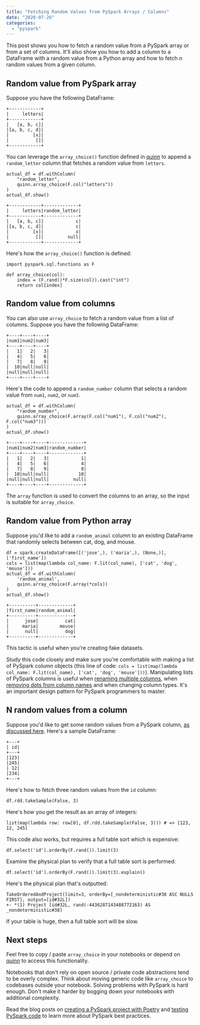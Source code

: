 ```yaml
---
title: "Fetching Random Values from PySpark Arrays / Columns"
date: "2020-07-26"
categories: 
  - "pyspark"
---
```


This post shows you how to fetch a random value from a PySpark array or from a set of columns. It'll also show you how to add a column to a DataFrame with a random value from a Python array and how to fetch n random values from a given column.

## Random value from PySpark array

Suppose you have the following DataFrame:

```
+------------+
|     letters|
+------------+
|   [a, b, c]|
|[a, b, c, d]|
|         [x]|
|          []|
+------------+
```

You can leverage the `array_choice()` function defined in [quinn](https://github.com/MrPowers/quinn/) to append a `random_letter` column that fetches a random value from `letters`.

```
actual_df = df.withColumn(
    "random_letter",
    quinn.array_choice(F.col("letters"))
)
actual_df.show()
```

```
+------------+-------------+
|     letters|random_letter|
+------------+-------------+
|   [a, b, c]|            c|
|[a, b, c, d]|            c|
|         [x]|            x|
|          []|         null|
+------------+-------------+
```

Here's how the `array_choice()` function is defined:

```
import pyspark.sql.functions as F

def array_choice(col):
    index = (F.rand()*F.size(col)).cast("int")
    return col[index]
```

## Random value from columns

You can also use `array_choice` to fetch a random value from a list of columns. Suppose you have the following DataFrame:

```
+----+----+----+
|num1|num2|num3|
+----+----+----+
|   1|   2|   3|
|   4|   5|   6|
|   7|   8|   9|
|  10|null|null|
|null|null|null|
+----+----+----+
```

Here's the code to append a `random_number` column that selects a random value from `num1`, `num2`, or `num3`.

```
actual_df = df.withColumn(
    "random_number",
    quinn.array_choice(F.array(F.col("num1"), F.col("num2"), F.col("num3")))
)
actual_df.show()
```

```
+----+----+----+-------------+
|num1|num2|num3|random_number|
+----+----+----+-------------+
|   1|   2|   3|            1|
|   4|   5|   6|            4|
|   7|   8|   9|            8|
|  10|null|null|           10|
|null|null|null|         null|
+----+----+----+-------------+
```

The `array` function is used to convert the columns to an array, so the input is suitable for `array_choice`.

## Random value from Python array

Suppose you'd like to add a `random_animal` column to an existing DataFrame that randomly selects between cat, dog, and mouse.

```
df = spark.createDataFrame([('jose',), ('maria',), (None,)], ['first_name'])
cols = list(map(lambda col_name: F.lit(col_name), ['cat', 'dog', 'mouse']))
actual_df = df.withColumn(
    'random_animal',
    quinn.array_choice(F.array(*cols))
)
actual_df.show()
```

```
+----------+-------------+
|first_name|random_animal|
+----------+-------------+
|      jose|          cat|
|     maria|        mouse|
|      null|          dog|
+----------+-------------+
```

This tactic is useful when you're creating fake datasets.

Study this code closely and make sure you're comfortable with making a list of PySpark column objects (this line of code: `cols = list(map(lambda col_name: F.lit(col_name), ['cat', 'dog', 'mouse']))`). Manipulating lists of PySpark columns is useful when [renaming multiple columns](https://mungingdata.com/pyspark/rename-multiple-columns-todf-withcolumnrenamed/), when [removing dots from column names](https://mungingdata.com/pyspark/avoid-dots-periods-column-names/) and when changing column types. It's an important design pattern for PySpark programmers to master.

## N random values from a column

Suppose you'd like to get some random values from a PySpark column, [as discussed here](https://stackoverflow.com/questions/46564657/pyspark-how-to-get-random-values-from-a-dataframe-column). Here's a sample DataFrame:

```
+---+
| id|
+---+
|123|
|245|
| 12|
|234|
+---+
```

Here's how to fetch three random values from the `id` column:

```
df.rdd.takeSample(False, 3)
```

Here's how you get the result as an array of integers:

```
list(map(lambda row: row[0], df.rdd.takeSample(False, 3))) # => [123, 12, 245]
```

This code also works, but requires a full table sort which is expensive:

```
df.select('id').orderBy(F.rand()).limit(3)
```

Examine the physical plan to verify that a full table sort is performed:

```
df.select('id').orderBy(F.rand()).limit(3).explain()
```

Here's the physical plan that's outputted:

```
TakeOrderedAndProject(limit=3, orderBy=[_nondeterministic#38 ASC NULLS FIRST], output=[id#32L])
+- *(1) Project [id#32L, rand(-4436287143488772163) AS _nondeterministic#38]
```

If your table is huge, then a full table sort will be slow.

## Next steps

Feel free to copy / paste `array_choice` in your notebooks or depend on [quinn](https://github.com/MrPowers/quinn/) to access this functionality.

Notebooks that don't rely on open source / private code abstractions tend to be overly complex. Think about moving generic code like `array_choice` to codebases outside your notebook. Solving problems with PySpark is hard enough. Don't make it harder by bogging down your notebooks with additional complexity.

Read the blog posts on [creating a PySpark project with Poetry](https://mungingdata.com/pyspark/poetry-dependency-management-wheel/) and [testing PySpark code](https://mungingdata.com/pyspark/testing-pytest-chispa/) to learn more about PySpark best practices.
